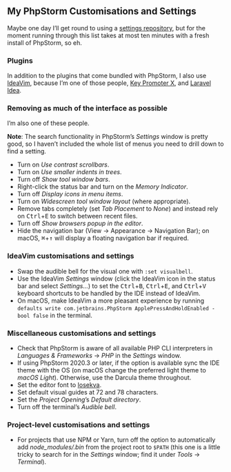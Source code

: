 <!--
  # This file is distributed under the Creative Commons Attribution 4.0
  # International License. To view a copy of this license, please visit
  # <http://creativecommons.org/licenses/by/4.0/>.

  description: Read Damien Dart's notes on setting up and using PhpStorm.
  title: PhpStorm Notes
  twigTemplate: .templates/base-note.html.twig
-->

## My PhpStorm Customisations and Settings

Maybe one day I’ll get round to using a [settings repository][], but for
the moment running through this list takes at most ten minutes with a
fresh install of PhpStorm, so eh.

  [settings repository]: <https://www.jetbrains.com/help/phpstorm/sharing-your-ide-settings.html#settings-repository>

### Plugins

In addition to the plugins that come bundled with PhpStorm, I also use
[IdeaVim][], because I’m one of those people, [Key Promoter X][], and
[Laravel Idea][].

  [IdeaVim]: <https://github.com/JetBrains/ideavim>
  [Key Promoter X]: <https://plugins.jetbrains.com/plugin/9792-key-promoter-x>
  [Laravel Idea]: <https://plugins.jetbrains.com/plugin/13441-laravel-idea>

### Removing as much of the interface as possible

I’m also one of these people.

**Note**: The search functionality in PhpStorm’s *Settings* window is
pretty good, so I haven’t included the whole list of menus you need to
drill down to find a setting.

-   Turn on *Use contrast scrollbars*.
-   Turn on *Use smaller indents in trees*.
-   Turn off *Show tool window bars*.
-   Right-click the status bar and turn on the *Memory Indicator*.
-   Turn off *Display icons in menu items*.
-   Turn on *Widescreen tool window layout* (where appropriate).
-   Remove tabs completely (set *Tab Placement* to *None*) and instead
    rely on <kbd>Ctrl</kbd>+<kbd>E</kbd> to switch between recent files.
-   Turn off *Show browsers popup in the editor*.
-   Hide the navigation bar (<span class="os-menu-item">View</span> →
    <span class="os-menu-item">Appearance</span> → <span
    class="os-menu-item">Navigation Bar</span>); on macOS,
    <kbd>⌘</kbd>+<kbd>↑</kbd> will display a floating navigation bar if
    required.

### IdeaVim customisations and settings

-   Swap the audible bell for the visual one with `:set visualbell`.
-   Use the IdeaVim *Settings* window (click the IdeaVim icon in the
    status bar and select *Settings…*) to set the
    <kbd>Ctrl</kbd>+<kbd>B</kbd>, <kbd>Ctrl</kbd>+<kbd>E</kbd>, and
    <kbd>Ctrl</kbd>+<kbd>V</kbd> keyboard shortcuts to be handled by the
    IDE instead of IdeaVim.
-   On macOS, make IdeaVim a more pleasant experience by running
    `defaults write com.jetbrains.PhpStorm ApplePressAndHoldEnabled -bool false`
    in the terminal.

### Miscellaneous customisations and settings

-   Check that PhpStorm is aware of all available PHP CLI interpreters
    in *Languages & Frameworks* → *PHP* in the *Settings* window.
-   If using PhpStorm 2020.3 or later, if the option is available sync
    the IDE theme with the OS (on macOS change the preferred light theme
    to *macOS Light*). Otherwise, use the Darcula theme throughout.
-   Set the editor font to [Iosekva][].
-   Set default visual guides at 72 and 78 characters.
-   Set the *Project Opening*’s *Default directory*.
-   Turn off the terminal’s *Audible bell*.

  [Iosekva]: <https://typeof.net/Iosevka/>

### Project-level customisations and settings

-   For projects that use NPM or Yarn, turn off the option to
    automatically add *node_modules/.bin* from the project root to
    `$PATH` (this one is a little tricky to search for in the *Settings*
    window; find it under *Tools* → *Terminal*).
